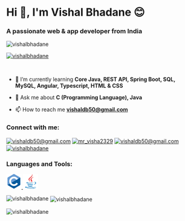 <h1 >Hi 👋, I'm Vishal Bhadane 😊</h1>
<h3 >A passionate web & app developer from India</h3>

<p align="left"> <img src="https://komarev.com/ghpvc/?username=vishalbhadane&label=Profile%20views&color=0e75b6&style=flat" alt="vishalbhadane" /> </p>

<p align="left"> <a href="https://github.com/ryo-ma/github-profile-trophy"><img src="https://github-profile-trophy.vercel.app/?username=vishalbhadane" alt="vishalbhadane" /></a> </p>

<p align="left"> <a href="https://twitter.com/" target="blank"><img src="https://img.shields.io/twitter/follow/?logo=twitter&style=for-the-badge" alt="" /></a> </p>

- 🌱 I’m currently learning **Core Java, REST API, Spring Boot, SQL, MySQL, Angular, Typescript, HTML & CSS**

- 💬 Ask me about **C (Programming Language), Java**

- 📫 How to reach me **vishaldb50@gmail.com**

<h3 align="left">Connect with me:</h3>
<p align="left">
<a href="https://linkedin.com/in/vishaldb50@gmail.com" target="blank"><img align="center" src="https://raw.githubusercontent.com/rahuldkjain/github-profile-readme-generator/master/src/images/icons/Social/linked-in-alt.svg" alt="vishaldb50@gmail.com" height="30" width="40" /></a>
<a href="https://instagram.com/mr_visha2329" target="blank"><img align="center" src="https://raw.githubusercontent.com/rahuldkjain/github-profile-readme-generator/master/src/images/icons/Social/instagram.svg" alt="mr_visha2329" height="30" width="40" /></a>
<a href="https://www.hackerrank.com/vishaldb50@gmail.com" target="blank"><img align="center" src="https://raw.githubusercontent.com/rahuldkjain/github-profile-readme-generator/master/src/images/icons/Social/hackerrank.svg" alt="vishaldb50@gmail.com" height="30" width="40" /></a>
<a href="https://auth.geeksforgeeks.org/user/vishalbhadane" target="blank"><img align="center" src="https://raw.githubusercontent.com/rahuldkjain/github-profile-readme-generator/master/src/images/icons/Social/geeks-for-geeks.svg" alt="vishalbhadane" height="30" width="40" /></a>
</p>

<h3 align="left">Languages and Tools:</h3>
<p align="left"> <a href="https://www.cprogramming.com/" target="_blank" rel="noreferrer"> <img src="https://raw.githubusercontent.com/devicons/devicon/master/icons/c/c-original.svg" alt="c" width="40" height="40"/> </a> <a href="https://www.java.com" target="_blank" rel="noreferrer"> <img src="https://raw.githubusercontent.com/devicons/devicon/master/icons/java/java-original.svg" alt="java" width="40" height="40"/> </a> </p>

<p><img align="left" src="https://github-readme-stats.vercel.app/api/top-langs?username=vishalbhadane&show_icons=true&locale=en&layout=compact" alt="vishalbhadane" /></p>

<p>&nbsp;<img align="center" src="https://github-readme-stats.vercel.app/api?username=vishalbhadane&show_icons=true&locale=en" alt="vishalbhadane" /></p>

<p><img align="center" src="https://github-readme-streak-stats.herokuapp.com/?user=vishalbhadane&" alt="vishalbhadane" /></p>
